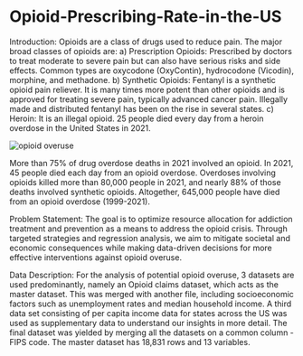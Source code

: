 # Opioid-Prescribing-Rate-in-the-US
Introduction: 
Opioids are a class of drugs used to reduce pain.
The major broad classes of opioids are:
a) Prescription Opioids: Prescribed by doctors to treat moderate to severe pain but can also have serious risks and side effects. Common types are oxycodone (OxyContin), hydrocodone (Vicodin), morphine, and methadone.
b) Synthetic Opioids: Fentanyl is a synthetic opioid pain reliever. It is many times more potent than other opioids and is approved for treating severe pain, typically advanced cancer pain. Illegally made and distributed fentanyl has been on the rise in several states.
c) Heroin: It is an illegal opioid. 25 people died every day from a heroin overdose in the United States in 2021.

![opioid overuse](https://github.com/ghoshsukanyaa/Opiod-Prescribing-Rate-in-the-US/assets/151473412/774e9d8d-778b-4f18-a872-9b410dea6de5)

More than 75% of drug overdose deaths in 2021 involved an opioid. In 2021, 45 people died each day from an opioid overdose.
Overdoses involving opioids killed more than 80,000 people in 2021, and nearly 88% of those deaths involved synthetic opioids. Altogether, 645,000 people have died from an opioid overdose (1999-2021).

Problem Statement:
The goal is to optimize resource allocation for addiction treatment and prevention as a means to address the opioid crisis. Through targeted strategies and regression analysis, we aim to mitigate societal and economic consequences while making data-driven decisions for more effective interventions against opioid overuse.

Data Description:
For the analysis of potential opioid overuse, 3 datasets are used predominantly, namely an Opioid claims dataset, which acts as the master dataset. This was merged with another file, including socioeconomic factors such as unemployment rates and median household income. A third data set consisting of per capita income data for states across the US was used as supplementary data to understand our insights in more detail.
The final dataset was yielded by merging all the datasets on a common column - FIPS code. The master dataset has 18,831 rows and 13 variables.

